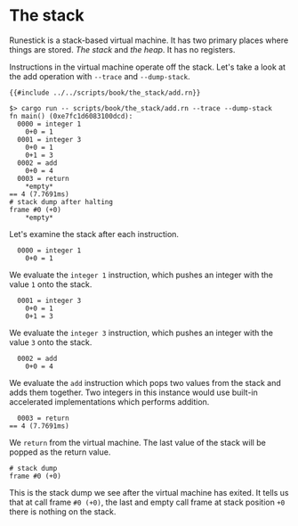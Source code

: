 # The stack

Runestick is a stack-based virtual machine. It has two primary places where
things are stored. *The stack* and *the heap*. It has no registers.

Instructions in the virtual machine operate off the stack. Let's take a look at
the add operation with `--trace` and `--dump-stack`.

```rust,noplaypen
{{#include ../../scripts/book/the_stack/add.rn}}
```

```text
$> cargo run -- scripts/book/the_stack/add.rn --trace --dump-stack
fn main() (0xe7fc1d6083100dcd):
  0000 = integer 1
    0+0 = 1
  0001 = integer 3
    0+0 = 1
    0+1 = 3
  0002 = add
    0+0 = 4
  0003 = return
    *empty*
== 4 (7.7691ms)
# stack dump after halting
frame #0 (+0)
    *empty*
```

Let's examine the stack after each instruction.

```text
  0000 = integer 1
    0+0 = 1
```

We evaluate the `integer 1` instruction, which pushes an integer with the value
`1` onto the stack.

```text
  0001 = integer 3
    0+0 = 1
    0+1 = 3
```

We evaluate the `integer 3` instruction, which pushes an integer with the value
`3` onto the stack.

```text
  0002 = add
    0+0 = 4
```

We evaluate the `add` instruction which pops two values from the stack and adds
them together. Two integers in this instance would use built-in accelerated
implementations which performs addition.

```text
  0003 = return
== 4 (7.7691ms)
```

We `return` from the virtual machine. The last value of the stack will be popped
as the return value.

```text
# stack dump
frame #0 (+0)
```

This is the stack dump we see after the virtual machine has exited.
It tells us that at call frame `#0 (+0)`, the last and empty call frame at stack
position `+0` there is nothing on the stack.
